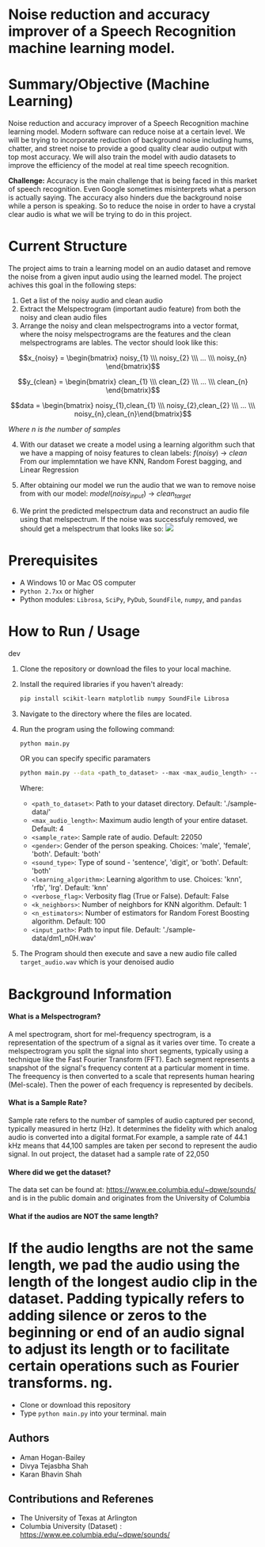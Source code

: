 # Noise reduction and accuracy improver of a Speech Recognition machine learning model.

# Summary/Objective (Machine Learning)
Noise reduction and accuracy improver of a Speech Recognition machine learning model. Modern software can reduce noise at a certain level. We will be trying to incorporate reduction of background noise including hums, chatter, and street noise to provide a good quality clear audio output with top most accuracy. We will also train the model with audio datasets to improve the efficiency of the model at real time speech recognition.  

 
**Challenge:** Accuracy is the main challenge that is being faced in this market of speech recognition. Even Google sometimes misinterprets what a person is actually saying. The accuracy also hinders due the background noise while a person is speaking. So to reduce the noise in order to have a crystal clear audio is what we will be trying to do in this project.

# Current Structure
The project aims to train a learning model on an audio dataset and remove the noise from a given input audio using the learned model. The project achives this goal in the following steps:
1. Get a list of the noisy audio and clean audio
2. Extract the Melspectrogram (important audio feature) from both the noisy and clean audio files
3. Arrange the noisy and clean melspectrograms into a vector format, where the noisy melspectrograms are the features and the clean melspectrograms are lables. The vector should look like this:

$$x_{noisy} = \begin{bmatrix} noisy_{1} \\\ noisy_{2} \\\ ... \\\ noisy_{n} \end{bmatrix}$$

$$y_{clean} = \begin{bmatrix} clean_{1} \\\ clean_{2} \\\ ... \\\ clean_{n} \end{bmatrix}$$

$$data = \begin{bmatrix} noisy_{1},clean_{1} \\\ noisy_{2},clean_{2} \\\ ... \\\ noisy_{n},clean_{n}\end{bmatrix}$$

*Where n is the number of samples*

4. With our dataset we create a model using a learning algorithm such that we have a mapping of noisy features to clean labels:
$f(noisy)$ &#8594; $clean$
From our implemntation we have KNN, Random Forest bagging, and Linear Regression

5. After obtaining our model we run the audio that we wan to remove noise from with our model:
$model(noisy_{input})$ &#8594; $clean_{target}$

6. We print the predicted melspectrum data and reconstruct an audio file using that melspectrum. If the noise was successfuly removed, we should get a melspectrum that looks like so: 
   ![]([./spectrograms.jpg](https://github.com/AmanHogan/noise-reduction-project/blob/main/spectrograms.jpg))

# Prerequisites
- A Windows 10 or Mac OS computer
- `Python 2.7xx` or higher
- Python modules: `Librosa`, `SciPy`, `PyDub`, `SoundFile`, `numpy`, and `pandas` 

# How to Run / Usage
 dev
1. Clone the repository or download the files to your local machine.

2. Install the required libraries if you haven't already:
   ```bash
   pip install scikit-learn matplotlib numpy SoundFile Librosa
   ```

3. Navigate to the directory where the files are located.

4. Run the program using the following command:

    ```bash
   python main.py
   ```

   OR you can specify specific paramaters

   ```bash
   python main.py --data <path_to_dataset> --max <max_audio_length> --sr <sample_rate> --g <gender> --st <sound_type> --a <learning_algorithm> --v <verbose_flag> --n <k_neighbors> --e <n_estimators> --i <input_path>
   ```

   Where:
   - `<path_to_dataset>`: Path to your dataset directory. Default: './sample-data/'
   - `<max_audio_length>`: Maximum audio length of your entire dataset. Default: 4
   - `<sample_rate>`: Sample rate of audio. Default: 22050
   - `<gender>`: Gender of the person speaking. Choices: 'male', 'female', 'both'. Default: 'both'
   - `<sound_type>`: Type of sound - 'sentence', 'digit', or 'both'. Default: 'both'
   - `<learning_algorithm>`: Learning algorithm to use. Choices: 'knn', 'rfb', 'lrg'. Default: 'knn'
   - `<verbose_flag>`: Verbosity flag (True or False). Default: False
   - `<k_neighbors>`: Number of neighbors for KNN algorithm. Default: 1
   - `<n_estimators>`: Number of estimators for Random Forest Boosting algorithm. Default: 100
   - `<input_path>`: Path to input file. Default: './sample-data/dm1_n0H.wav'

5. The Program should then execute and save a new audio file called `target_audio.wav` which is your denoised audio

# Background Information
#### What is a Melspectrogram?
A mel spectrogram, short for mel-frequency spectrogram, is a representation of the spectrum of a signal as it varies over time. To create a melspectrogram you split the signal into short segments, typically using a technique like the Fast Fourier Transform (FFT). Each segment represents a snapshot of the signal's frequency content at a particular moment in time. The freequency is then converted to a scale that represents human hearing (Mel-scale). Then the power of each frequency is represented by decibels.


#### What is a Sample Rate?
Sample rate refers to the number of samples of audio captured per second, typically measured in hertz (Hz). It determines the fidelity with which analog audio is converted into a digital format.For example, a sample rate of 44.1 kHz means that 44,100 samples are taken per second to represent the audio signal. In out project, the dataset had a sample rate of 22,050


#### Where did we get the dataset?
The data set can be found at: https://www.ee.columbia.edu/~dpwe/sounds/ and is in the public domain and originates from the University of Columbia

#### What if the audios are NOT the same length?
If the audio lengths are not the same length, we pad the audio using the length of the longest audio clip in the dataset. Padding typically refers to adding silence or zeros to the beginning or end of an audio signal to adjust its length or to facilitate certain operations such as Fourier transforms.
ng.
=======
- Clone or download this repository
- Type `python main.py` into your terminal.
 main

## Authors
- Aman Hogan-Bailey
- Divya Tejasbha Shah
- Karan Bhavin Shah

## Contributions and Referenes
- The University of Texas at Arlington
- Columbia University (Dataset) : https://www.ee.columbia.edu/~dpwe/sounds/
